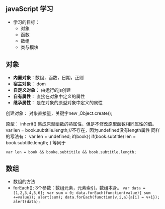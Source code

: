 javaScript 学习
-----
* 学习的目标：
	* 对象
	* 函数
	* 数组
	* 类与模块

对象
----
*  **内置对象**：数组，函数，日期，正则
*  **宿主对象**： dom
*  **自定义对象**： 由运行的js创建
*  **自有属性**： 直接在对象中定义的属性
*  **继承属性**： 是在对象的原型对象中定义的属性

创建对象： 对象直接量，关键字new ,Object.create();

原型：
  	inherit() 集成原型函数的熟属性，但是不修改原型函数相同属性的值。
	var len = book.subtitile.length;//不存在，因为undefined没有length属性
	同样的写法有：
	var len = undefined;
	if(book){
		if(book.subtitle) len = book.subtitle.length;
	 } 等同于
	
	var len = book && booke.subtitile && book.subtitle.length;


数组
---
* 数组的方法
* forEach(); 3个参数：数组元素，元素索引，数组本身。
	`var data =[1,2,3,4,5,6];
    var sum = 0;
    data.forEach(function(value){ sum +=value});
    alert(sum);
    data.forEach(function(v,i,a){a[i] = v+1});
    alert(data);`

